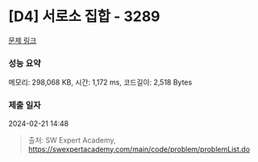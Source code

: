 # [D4] 서로소 집합 - 3289 

[문제 링크](https://swexpertacademy.com/main/code/problem/problemDetail.do?contestProbId=AWBJKA6qr2oDFAWr) 

### 성능 요약

메모리: 298,068 KB, 시간: 1,172 ms, 코드길이: 2,518 Bytes

### 제출 일자

2024-02-21 14:48



> 출처: SW Expert Academy, https://swexpertacademy.com/main/code/problem/problemList.do